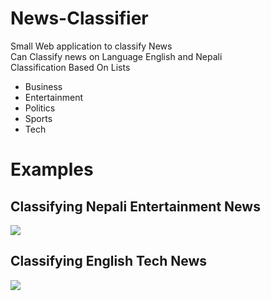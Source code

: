 # News-Classifier
Small Web application to classify News<br>
Can Classify news on Language English and Nepali<br>
Classification Based On Lists
<ul>
<li> Business </li>
<li> Entertainment </li>
<li> Politics </li>
<li> Sports </li>
<li> Tech </li>
</ul>
<h1>Examples</h1>
<h2>Classifying Nepali Entertainment News</h2>
<img src="https://user-images.githubusercontent.com/85671929/207860687-d222b6e3-10b2-42eb-a276-4345a8d1ad83.png">
<h2>Classifying English Tech News</h2>
<img src="https://user-images.githubusercontent.com/85671929/207860720-53fd5c15-7772-411f-b933-f7e07ccf6b4f.png">
 
